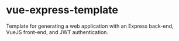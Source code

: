 # vue-express-template
Template for generating a web application with an Express back-end, VueJS front-end, and JWT authentication.
